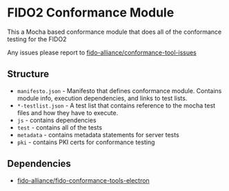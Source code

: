 FIDO2 Conformance Module
===

This a Mocha based conformance module that does all of the conformance testing for the FIDO2

Any issues please report to [fido-alliance/conformance-tool-issues](https://github.com/fido-alliance/conformance-tool-issues)

## Structure

  - `manifesto.json` - Manifesto that defines conformance module. Contains module info, execution dependencies, and links to test lists.
  - `*-testlist.json` - A test list that contains reference to the mocha test files and how they have to execute.
  - `js` - contains dependencies
  - `test` - contains all of the tests
  - `metadata` - contains metadata statements for server tests
  - `pki` - contains PKI certs for conformance testing

## Dependencies

  - [fido-alliance/fido-conformance-tools-electron](https://github.com/fido-alliance/fido-conformance-tools-electron)
